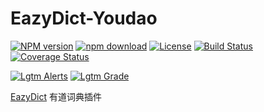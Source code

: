 # EazyDict-Youdao

[![NPM version][npm-image]][npm-url] 
[![npm download][download-image]][download-url] 
[![License][license-image]][license-url] 
[![Build Status][github-actions-image]][github-actions-url] 
[![Coverage Status][coveralls-image]][coveralls-url] 
  
[![Lgtm Alerts][lgtm-alerts-image]][lgtm-alerts-url] 
[![Lgtm Grade][lgtm-grade-image]][lgtm-grade-url] 

[EazyDict](https://github.com/keenwon/eazydict) 有道词典插件

[npm-image]: https://img.shields.io/npm/v/eazydict-youdao.svg?maxAge=3600
[npm-url]: https://www.npmjs.com/package/eazydict-youdao
[download-image]: https://img.shields.io/npm/dm/eazydict-youdao.svg?maxAge=3600
[download-url]: https://npmjs.org/package/eazydict-youdao
[license-image]: https://img.shields.io/npm/l/eazydict-youdao.svg?maxAge=3600
[license-url]: https://github.com/keenwon/eazydict-youdao/blob/master/LICENSE
[github-actions-image]: https://github.com/keenwon/eazydict-youdao/workflows/unittest/badge.svg
[github-actions-url]: https://github.com/keenwon/eazydict-youdao/actions
[coveralls-image]: https://img.shields.io/coveralls/keenwon/eazydict-youdao.svg?maxAge=3600
[coveralls-url]: https://coveralls.io/github/keenwon/eazydict-youdao?branch=master
[lgtm-alerts-image]: https://img.shields.io/lgtm/alerts/g/keenwon/eazydict-youdao.svg?logo=lgtm&logoWidth=18&maxAge=3600
[lgtm-alerts-url]: https://lgtm.com/projects/g/keenwon/eazydict-youdao/alerts/
[lgtm-grade-image]: https://img.shields.io/lgtm/grade/javascript/g/keenwon/eazydict-youdao.svg?logo=lgtm&logoWidth=18&maxAge=3600
[lgtm-grade-url]: https://lgtm.com/projects/g/keenwon/eazydict-youdao/context:javascript